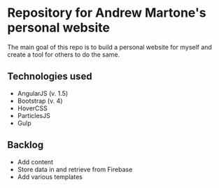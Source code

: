 # Repository for Andrew Martone's personal website

The main goal of this repo is to build a personal website for myself and create a tool for others to do the same.

## Technologies used
- AngularJS (v. 1.5)
- Bootstrap (v. 4)
- HoverCSS
- ParticlesJS
- Gulp

## Backlog
- Add content
- Store data in and retrieve from Firebase
- Add various templates
